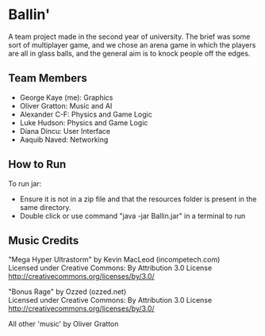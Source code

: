 # Ballin'
A team project made in the second year of university. The brief was some sort of multiplayer game, and we chose an arena game in which the players are all in glass balls, and the general aim is to knock people off the edges.

## Team Members
* George Kaye (me): Graphics
* Oliver Gratton: Music and AI
* Alexander C-F: Physics and Game Logic
* Luke Hudson: Physics and Game Logic
* Diana Dincu: User Interface
* Aaquib Naved: Networking

## How to Run
To run jar: 
* Ensure it is not in a zip file and that the resources folder is present in the same directory.
* Double click or use command "java -jar Ballin.jar" in a terminal to run

## Music Credits

"Mega Hyper Ultrastorm" by Kevin MacLeod (incompetech.com) <br>
Licensed under Creative Commons: By Attribution 3.0 License <br>
http://creativecommons.org/licenses/by/3.0/

"Bonus Rage" by Ozzed (ozzed.net) <br>
Licensed under Creative Commons: By Attribution 3.0 License <br>
http://creativecommons.org/licenses/by/3.0/

All other 'music' by Oliver Gratton
